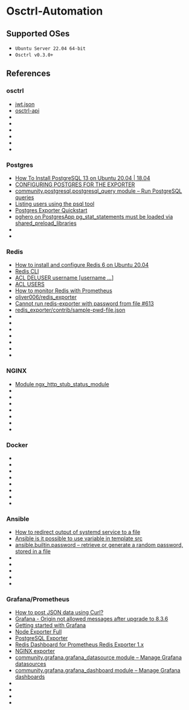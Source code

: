 # Osctrl-Automation


## Supported OSes
* `Ubuntu Server 22.04 64-bit`
* `Osctrl v0.3.0+`

## References
### osctrl
* [jwt.json](https://github.com/jmpsec/osctrl/blob/93e91ac74c6e667fd7380f85b66bc31f64dcdf49/deploy/docker/conf/osctrl/jwt.json)
* [osctrl-api](https://app.swaggerhub.com/apis-docs/jmpsec/osctrl-api/0.2.8)
* []()
* []()
* []()
* []()
* []()
* []()

### Postgres
* [How To Install PostgreSQL 13 on Ubuntu 20.04 | 18.04](https://computingforgeeks.com/how-to-install-postgresql-13-on-ubuntu/)
* [CONFIGURING POSTGRES FOR THE EXPORTER](https://promcat.io/apps/postgresql#SetupGuide)
* [community.postgresql.postgresql_query module – Run PostgreSQL queries](https://docs.ansible.com/ansible/devel/collections/community/postgresql/postgresql_query_module.html#ansible-collections-community-postgresql-postgresql-query-module)
* [Listing users using the psql tool](https://www.postgresqltutorial.com/postgresql-administration/postgresql-list-users/)
* [Postgres Exporter Quickstart](https://grafana.com/oss/prometheus/exporters/postgres-exporter/?tab=installation)
* [pghero on PostgresApp pg_stat_statements must be loaded via shared_preload_libraries](https://stackoverflow.com/questions/28147037/pghero-on-postgresapp-pg-stat-statements-must-be-loaded-via-shared-preload-libra)
* []()
* []()

### Redis
* [How to install and configure Redis 6 on Ubuntu 20.04](https://citizix.com/how-to-install-and-configure-redis-6-on-ubuntu-20-04/)
* [Redis CLI](https://redis.io/docs/manual/cli/)
* [ACL DELUSER username [username ...]](https://redis.io/commands/acl-deluser/)
* [ACL USERS](https://redis.io/commands/acl-users/)
* [How to monitor Redis with Prometheus](https://sysdig.com/blog/redis-prometheus/)
* [oliver006/redis_exporter](https://github.com/oliver006/redis_exporter)
* [Cannot run redis-exporter with password from file #613](https://bytemeta.vip/repo/oliver006/redis_exporter/issues/613)
* [redis_exporter/contrib/sample-pwd-file.json](https://github.com/oliver006/redis_exporter/blob/master/contrib/sample-pwd-file.json)
* []()
* []()
* []()
* []()
* []()
* []()
* []()

### NGINX
* [Module ngx_http_stub_status_module](https://nginx.org/en/docs/http/ngx_http_stub_status_module.html#stub_status)
* []()
* []()
* []()
* []()
* []()
* []()
* []()

### Docker
* []()
* []()
* []()
* []()
* []()
* []()
* []()
* []()

### Ansible
* [How to redirect output of systemd service to a file](https://stackoverflow.com/questions/37585758/how-to-redirect-output-of-systemd-service-to-a-file)
* [Ansible is it possible to use variable in template src](https://serverfault.com/questions/1009917/ansible-is-it-possible-to-use-variable-in-template-src)
* [ansible.builtin.password – retrieve or generate a random password, stored in a file](https://docs.ansible.com/ansible/latest/collections/ansible/builtin/password_lookup.html)
* []()
* []()
* []()
* []()
* []()

### Grafana/Prometheus
* [How to post JSON data using Curl?](https://reqbin.com/req/c-dwjszac0/curl-post-json-example)
* [Grafana - Origin not allowed messages after upgrade to 8.3.6](https://community.grafana.com/t/origin-not-allowed-messages-after-upgrade-to-8-3-6/60550)
* [Getting started with Grafana](https://grafana.com/docs/grafana/latest/getting-started/getting-started/#:~:text=The%20default%20HTTP%20port%20that,admin%20for%20username%20and%20password.)
* [Node Exporter Full](https://grafana.com/grafana/dashboards/1860/revisions)
* [PostgreSQL Exporter](https://grafana.com/grafana/dashboards/12485)
* [Redis Dashboard for Prometheus Redis Exporter 1.x](https://grafana.com/grafana/dashboards/763)
* [NGINX exporter](https://grafana.com/grafana/dashboards/12708/revisions)
* [community.grafana.grafana_datasource module – Manage Grafana datasources](https://docs.ansible.com/ansible/latest/collections/community/grafana/grafana_datasource_module.html#ansible-collections-community-grafana-grafana-datasource-module)
* [community.grafana.grafana_dashboard module – Manage Grafana dashboards](https://docs.ansible.com/ansible/latest/collections/community/grafana/grafana_dashboard_module.html#ansible-collections-community-grafana-grafana-dashboard-module)
* []()
* []()
* []()
* []()